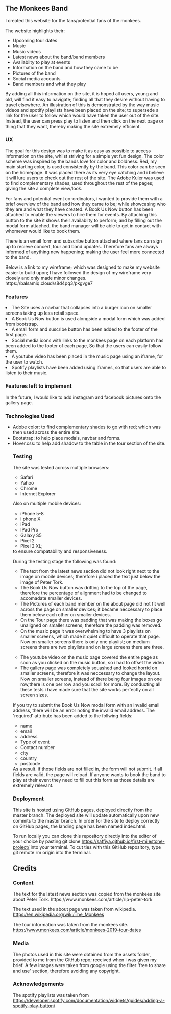 <h2>The Monkees Band</h2>
I created this website for the fans/potential fans of the monkees.

The website highlights their:
<ul>
<li>Upcoming tour dates</li>
<li>Music</li>
<li>Music videos</li>
<li>Latest news about the band/band members</li>
<li>Availabilty to play at events</li>
<li>Information on the band and how they came to be</li>
<li>Pictures of the band</li>
<li>Social media accounts</li>
<li>Band members and what they play</li>
</ul>

<p>By adding all this information on the site, it is hoped all users, young and old,
will find it easy to navigate; finding all that they desire without having to travel elsewhere.
An illustration of this is demonstrated by the way music videos and spotify playlists have been placed on the site;
to supersede a link for the user to follow which would have taken the user out of the site.
Instead, the user can press play to listen and then click on the next page or thing that they want, thereby making the site extremely efficient.</p>

<h3>UX</h3>
<p>The goal for this design was to make it as easy as possible to access information on the site, whilst striving for a simple yet fun design.
The color scheme was inspired by the bands love for color and boldness.
Red, my main starting color, is used consistently by the band. 
This color can be seen on the homepage. It was placed there as its very eye catching and i believe it will lure users to check out the rest of the site.
The Adobe Kuler was used to find complementary shades; used throughout the rest of the pages; giving the site a complete view/look.</p>

<p>For fans and potential event co-ordinators, i wanted to provide them with a brief overview of the band and how they came to be;
while showcasing who they are and what they have created. 
A Book Us Now button has been attached to enable the viewers to hire them for events.
By attaching this button to the site it shows their availabilty to perform; and by filling out the modal form attached, the band manager will be able to get in contact with whomever would like to book them.</p>

<p>There is an email form and subscribe button attached where fans can sign up to recieve concert, tour and band updates. Therefore fans are always informed of anything new happening; making the user feel more connected to the band.</p>

<p>Below is a link to my wireframe; which was designed to make my website easier to build upon; I have followed the design of my wireframe very closely and only made minor changes.
https://balsamiq.cloud/s8d4pq3/pkgvge7 </p>

<h3>Features</h3
<ul>
<li>The Site uses a navbar that collapses into a burger icon on smaller screens taking up less retail space.</li>
<li>A Book Us Now button is used alongside a modal form which was added from bootstrap.</li>
<li>A email form and suscribe button has been added to the footer of the first page.</li>
<li>Social media icons with links to the monkees page on each platform has been added to the footer of each page, So that the users can easily follow them.</li>
<li>A youtube video has been placed in the music page using an iframe, for the user to watch.</li>
<li>Spotify playlists have been added using iframes, so that users are able to listen to their music.</li>
</ul>

<h3>Features left to implement</h3>

In the future, I would like to add instagram and facebook pictures onto the gallery page.

<h3>Technologies Used</h3>
<ul>
<li>Adobe color: to find complementary shades to go with red; which was then used across the entire site.</li>
<li>Bootstrap: to help place modals, navbar and forms.</li>
<li>Hover.css: to help add shadow to the table in the tour section of the site.</li>

<h3>Testing</h3>
The site was tested across multiple browsers:
<ul>
<li>Safari</li>
<li>Yahoo</li>
<li>Chrome</li>
<li>Internet Explorer</li>
</ul>

Also on multiple mobile devices:
<ul>
<li>iPhone 5-8</li>
<li>i phone X</li>
<li>IPad</li>
<li>IPad Pro</li>
<li>Galaxy S5</li>
<li>Pixel 2</li>
<li>Pixel 2 XL;</li>
</ul>
to ensure compatability and responsiveness.


<p>During the testing stage the following was found:</p>
<ul>
<li>The text from the latest news section did not look right next to the image on mobile devices; therefore i placed the text just below the image of Peter Tork.</li>
<li>The Book Us Now button was drifting to the top of the page, therefore the percentage of alignment had to be changed to accomadate smaller devices.</li>
<li>The Pictures of each band member on the about page did not fit well across the page on smaller devices; it became neccessary to place them below each other on smaller devices.</li>
<li>On the Tour page there was padding that was making the boxes go unaligned on smaller screens; therefore the padding was removed.</li>
<li>On the music page it was overwhelming to have 3 playlists on smaller screens, which made it quiet difficult to operate that page. Now on smaller screens there is only one playlist; on medium screens there are two playlists and on large screens there are three.</p>
<li>The youtube video on the music page covered the entire page as soon as you clicked on the music button, so i had to offset the video
<li>The gallery page was completely squashed and looked horrid on smaller screens, therefore it was neccessary to change the layout.</li>
Now on smaller screens, instead of there being four images on one row,there is one per row and you scroll for more.</li>
By conducting all these tests i have made sure that the site works perfectly on all screen sizes.
</ul>

<p>If you try to submit the Book Us Now modal form with an invalid email address, there will be an error noting the invalid email address.
The 'required' attribute has been added to the follwing fields:
<ul>
<li>name</li>
<li>email</li>
<li>address</li>
<li>Type of event</li>
<li>Contact number</li>
<li>city</li>
<li>country</li>
<li>postcode</li>
</ul>
As a result. if those fields are not filled in, the form will not submit. 
If all fields are valid, the page will reload. If anyone wants to book the band to play at their event they need to fill out this form as those details are extremely relevant.</p>

<h3>Deployment</h3>
This site is hosted using GitHub pages, deployed directly from the master branch. The deployed site will update automatically upon new commits to the master branch.
In order for the site to deploy correctly on GitHub pages, the landing page has been named index.html.

To run locally you can clone this repository directly into the editor of your choice by pasting git clone
https://saffiya.github.io/first-milestone-project/ into your terminal. To cut ties with this GitHub repository, type git remote rm origin into the terminal.

<h2>Credits</h2>

<h3>Content</h3>
The text for the latest news section was copied from the monkees site about Peter Tork.
https://www.monkees.com/article/rip-peter-tork

The text used in the about page was taken from wikipedia.
https://en.wikipedia.org/wiki/The_Monkees

The tour information was taken from the monkees site.
https://www.monkees.com/article/monkees-2019-tour-dates

<h3>Media</h3>
The photos used in this site were obtained from the assets folder, provided to me from the GitHub repo; received when i was given my brief.
A few images were taken from google using the filter 'free to share and use' section, therefore avoiding any copyright.

<h3>Acknowledgements</h3>

The spotify playlists was taken from https://developer.spotify.com/documentation/widgets/guides/adding-a-spotify-play-button/
